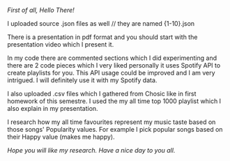 *First of all, Hello There!*

I uploaded source .json files as well // they are named {1-10}.json

There is a presentation in pdf format and you should start with the presentation video which I present it. 

In my code there are commented sections which I did experimenting and there are 2 code pieces which I very liked personally it uses Spotify API to create playlists for you.
This API usage could be improved and I am very intrigued. I will definitely use it with my Spotify data.

I also uploaded .csv files which I gathered from Chosic like in first homework of this semestre. I used the my all time top 1000 playlist which I also explain in my presentation.

I research how my all time favourites represent my music taste based on those songs' Popularity values. For example I pick popular songs based on their Happy value (makes me happy).

*Hope you will like my research. Have a nice day to you all.*

